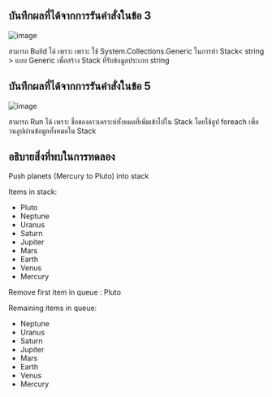 ## บันทึกผลที่ได้จากการรันคำสั่งในข้อ 3

![image](https://github.com/Phetteepop/03376836-OOP-2566-Lab-14/assets/144197367/70a4a060-50dc-4361-a249-5b49f664a207)


สามารถ Build ได้ เพราะ เพราะ ใช้ System.Collections.Generic ในการทำ Stack< string > แบบ Generic เพื่อสร้าง Stack ที่รับข้อมูลประเภท string

## บันทึกผลที่ได้จากการรันคำสั่งในข้อ 5

![image](https://github.com/Phetteepop/03376836-OOP-2566-Lab-14/assets/144197367/5610d127-7a0b-443b-a056-8292ee737ee7)


สามารถ Run ได้ เพราะ ชื่อของดาวเคราะห์ทั้งหมดที่เพิ่มเข้าไปใน Stack โดยใช้ลูป foreach เพื่อวนลูปผ่านข้อมูลทั้งหมดใน Stack

## อธิบายสิ่งที่พบในการทดลอง

Push planets (Mercury to Pluto) into stack
        
Items in stack:
- Pluto
- Neptune
- Uranus
- Saturn
- Jupiter
- Mars
- Earth
- Venus
- Mercury
        
Remove first item in queue : Pluto
            
Remaining items in queue:
- Neptune
- Uranus
- Saturn
- Jupiter
- Mars
- Earth
- Venus
- Mercury
